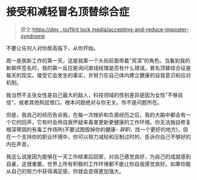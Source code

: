 # 接受和减轻冒名顶替综合症

> 原文:[https://dev . to/flint lock media/accepting-and-reduce-imposter-syndrome](https://dev.to/flintlockmedia/accepting-and-mitigating-imposter-syndrome)

不要让任何人对你居高临下，从你开始。

周一是我新工作的第一天，这是我第一个头衔前面带着“资深”的角色。当看到我的新邮件签名时，我的第一反应是询问直线经理是否有什么错误。冒名顶替综合征是每天的现实。接受它会发生的事实，并努力在自己体内建立健康的自我意识和应对机制。

我当然不主张女性是自己最大的敌人，科技领域的性别差异是因为女性“不够自信”，或者其他狗屁借口。根本问题绝对与你无关。你不是问题所在。

但是，我自己的经历告诉我，在每一次挫折和负面经历之后，我的大脑中都会有一个它的回声，它有时会用自我怀疑来毒害更新更健康的工作环境。你无法独自修复根深蒂固的有毒工作场所(不要试图毁掉你的健康- *辞职*，找一个更好的地方)，但在一个支持你的职业环境中，你可以努力减轻和压制过时的、告诉你自己不够好的内在声音。

我这么说是因为能够在一天工作结束后回家，对自己感觉良好，为自己的成就感到自豪，这很重要。世界上所有积极的工作环境都不能让你自我感觉良好。如果你能从自己的努力中获得满足感，你就会变得更加强大。